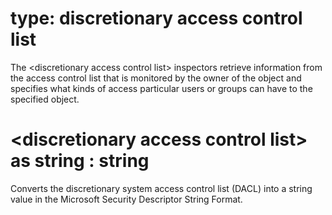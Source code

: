 # type: discretionary access control list

The &lt;discretionary access control list&gt; inspectors retrieve information from the access control list that is monitored by the owner of the object and specifies what kinds of access particular users or groups can have to the specified object.

# &lt;discretionary access control list&gt; as string : string

Converts the discretionary system access control list (DACL) into a string value in the Microsoft Security Descriptor String Format.
